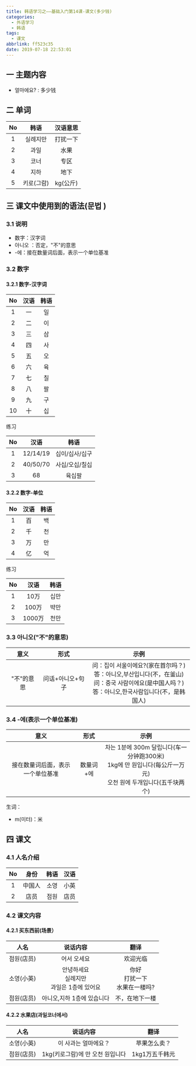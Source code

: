 ```yaml
---
title: 韩语学习之——基础入门第14课-课文(多少钱)
categories:
  - 外语学习
  - 韩语
tags:
  - 课文
abbrlink: ff523c35
date: 2019-07-18 22:53:01
---
```


##   一 主题内容

* 얼마에요? : 多少钱

<!--more-->

## 二 单词

|  No  |    韩语    | 汉语意思 |
| :--: | :--------: | :------: |
|  1   |  실례지만  | 打扰一下 |
|  2   |    과일    |   水果   |
|  3   |    코너    |   专区   |
|  4   |    지하    |   地下   |
|  5   | 키로(그람) | kg(公斤) |

##  三 课文中使用到的语法(문법 )

### 3.1 说明

* 数字：汉字词
* 아니오 ：否定，"不"的意思
* -에：接在数量词后面，表示一个单位基准

### 3.2 数字

#### 3.2.1 数字-汉字词

|  No  | 汉语 | 韩语 |
| :--: | :--: | :--: |
|  1   |  一  |  일  |
|  2   |  二  |  이  |
|  3   |  三  |  삼  |
|  4   |  四  |  사  |
|  5   |  五  |  오  |
|  6   |  六  |  육  |
|  7   |  七  |  칠  |
|  8   |  八  |  팔  |
|  9   |  九  |  구  |
|  10  |  十  |  십  |

练习

|  No  |   汉语   |      韩语      |
| :--: | :------: | :------------: |
|  1   | 12/14/19 | 십이/십사/십구 |
|  2   | 40/50/70 | 사십/오십/칠십 |
|  3   |    68    |     육십팔     |

#### 3.2.2 数字-单位

|  No  | 汉语 | 韩语 |
| :--: | :--: | :--: |
|  1   |  百  |  백  |
|  2   |  千  |  천  |
|  3   |  万  |  만  |
|  4   |  亿  |  억  |

练习

|  No  |  汉语  | 韩语 |
| :--: | :----: | :--: |
|  1   |  10万  | 십만 |
|  2   | 100万  | 뱍만 |
|  3   | 1000万 | 천만 |

### 3.3 아니오("不"的意思)

|    意义    |       形式       |                             示例                             |
| :--------: | :--------------: | :----------------------------------------------------------: |
| "不"的意思 | 问话+아니오+句子 | 问：집이 서울이에요?(家在首尔吗？)<br/>答：아니오,부산입니다(不，在釜山)<br/>问：중국 사람이에요(是中国人吗？)<br/>答：아니오,한국사람입니다(不，是韩国人)<br/> |

### 3.4 -에(表示一个单位基准)

|               意义               |   形式    |                             示例                             |
| :------------------------------: | :-------: | :----------------------------------------------------------: |
| 接在数量词后面，表示一个单位基准 | 数量词+에 | 차는 1분에 300m 달립니다(车一分钟跑300米)<br/>1kg에 만 원입니다(每公斤一万元)<br/>오천 원에 두개입니다(五千块两个) |

生词：

* m(미터)：米

## 四 课文

### 4.1 人名介绍

|  No  |  身份  | 韩语 | 汉语 |
| :--: | :----: | :--: | :--: |
|  1   | 中国人 | 소영 | 小英 |
|  2   |  店员  | 점원 | 店员 |

### 4.2 课文内容

#### 4.2.1 买东西前(场景）


|    人名    |                    说话内容                    |                翻译                 |
| :--------: | :--------------------------------------------: | :---------------------------------: |
| 점원(店员) |                  어서 오세요                   |              欢迎光临               |
| 소영(小英) | 안녕하세요<br>실례지만<br/>과일은 1층에 있어요 | 你好<br/>打扰一下<br/>水果在一楼吗? |
| 점원(店员) |           아니오,지하 1층에 있습니다           |           不，在地下一楼            |

#### 4.2.2 水果店(과일코너에서)

|    人名    |             说话内容             |      翻译      |
| :--------: | :------------------------------: | :------------: |
| 소영(小英) |       이 사과는 얼마에요？       |  苹果怎么卖？  |
| 점원(店员) | 1kg(키로그람)에 만 오천 원입니다 | 1kg1万五千韩元 |
